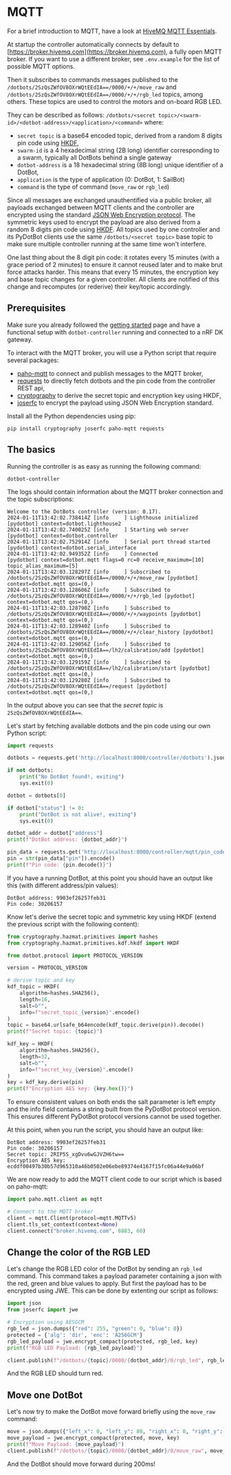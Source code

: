 # MQTT

For a brief introduction to MQTT, have a look at
[HiveMQ MQTT Essentials](https://www.hivemq.com/mqtt/).

At startup the controller automatically connects by default to
[https://broker.hivemq.com](https://broker.hivemq.com), a fully open MQTT broker.
If you want to use a different broker, see `.env.example` for the list of
possible MQTT options.

Then it subscribes to commands messages published to the
`/dotbots/2SzQsZWfOV8OXrWQtEEdIA==/0000/+/+/move_raw` and
`/dotbots/2SzQsZWfOV8OXrWQtEEdIA==/0000/+/+/rgb_led` topics, among others. These
topics are used to control the motors and on-board RGB LED.

They can be described as follows:
`/dotbots/<secret topic>/<swarm-id>/<dotbot-address>/<application>/<command>`
where:
- `secret topic` is a base64 encoded topic, derived from a random 8 digits
  pin code using [HKDF](https://en.wikipedia.org/wiki/HKDF),
- `swarm-id` is a 4 hexadecimal string (2B long) identifier corresponding to a swarm,
  typically all DotBots behind a single gateway
- `dotbot-address` is a 18 hexadecimal string (8B long) unique identifier of a DotBot,
- `application` is the type of application (0: DotBot, 1: SailBot)
- `command` is the type of command (`move_raw` or `rgb_led`)

Since all messages are exchanged unauthentified via a public broker, all payloads
exchanged between MQTT clients and the controller are encrypted using
the standard [JSON Web Encryption protocol](https://datatracker.ietf.org/doc/html/rfc7516).
The symmetric keys used to encrypt the payload are also derived from a random 8 digits
pin code using [HKDF](https://en.wikipedia.org/wiki/HKDF).
All topics used by one controller and its PyDotBot clients use the same
`/dotbots/<secret topic>` base topic to make sure multiple controller running
at the same time won't interfere.

One last thing about the 8 digit pin code: it rotates every 15 minutes (with a
grace period of 2 minutes) to ensure it cannot reused later and to make brut
force attacks harder. This means that every 15 minutes, the encryption key and
base topic changes for a given controller. All clients are notified of this
change and recomputes (or rederive) their key/topic accordingly.

## Prerequisites

Make sure you already followed the [getting started](getting_started) page and
have a functional setup with `dotbot-controller` running and connected to a
nRF DK gateway.

To interact with the MQTT broker, you will use a Python script that require
several packages:
- [paho-mqtt](https://pypi.org/project/paho-mqtt) to connect and publish
  messages to the MQTT broker,
- [requests](https://pypi.org/project/requests/) to directly fetch dotbots and
  the pin code from the controller REST api,
- [cryptography](https://pypi.org/project/cryptography/) to derive the secret
  topic and encryption key using HKDF,
- [joserfc](https://pypi.org/project/joserfc/) to encrypt the payload using JSON Web Encryption standard.

Install all the Python dependencies using pip:
```
pip install cryptography joserfc paho-mqtt requests
```

## The basics

Running the controller is as easy as running the following command:

```
dotbot-controller
```

The logs should contain information about the MQTT broker connection and the
topic subscriptions:

```
Welcome to the DotBots controller (version: 0.17).
2024-01-11T13:42:02.738414Z [info     ] Lighthouse initialized         [pydotbot] context=dotbot.lighthouse2
2024-01-11T13:42:02.740025Z [info     ] Starting web server            [pydotbot] context=dotbot.controller
2024-01-11T13:42:02.752914Z [info     ] Serial port thread started     [pydotbot] context=dotbot.serial_interface
2024-01-11T13:42:02.949352Z [info     ] Connected                      [pydotbot] context=dotbot.mqtt flags=0 rc=0 receive_maximum=[10] topic_alias_maximum=[5]
2024-01-11T13:42:03.128297Z [info     ] Subscribed to /dotbots/2SzQsZWfOV8OXrWQtEEdIA==/0000/+/+/move_raw [pydotbot] context=dotbot.mqtt qos=(0,)
2024-01-11T13:42:03.128606Z [info     ] Subscribed to /dotbots/2SzQsZWfOV8OXrWQtEEdIA==/0000/+/+/rgb_led [pydotbot] context=dotbot.mqtt qos=(0,)
2024-01-11T13:42:03.128790Z [info     ] Subscribed to /dotbots/2SzQsZWfOV8OXrWQtEEdIA==/0000/+/+/waypoints [pydotbot] context=dotbot.mqtt qos=(0,)
2024-01-11T13:42:03.128940Z [info     ] Subscribed to /dotbots/2SzQsZWfOV8OXrWQtEEdIA==/0000/+/+/clear_history [pydotbot] context=dotbot.mqtt qos=(0,)
2024-01-11T13:42:03.129056Z [info     ] Subscribed to /dotbots/2SzQsZWfOV8OXrWQtEEdIA==/lh2/calibration/add [pydotbot] context=dotbot.mqtt qos=(0,)
2024-01-11T13:42:03.129159Z [info     ] Subscribed to /dotbots/2SzQsZWfOV8OXrWQtEEdIA==/lh2/calibration/start [pydotbot] context=dotbot.mqtt qos=(0,)
2024-01-11T13:42:03.129280Z [info     ] Subscribed to /dotbots/2SzQsZWfOV8OXrWQtEEdIA==/request [pydotbot] context=dotbot.mqtt qos=(0,)
```

In the output above you can see that the _secret topic_ is `2SzQsZWfOV8OXrWQtEEdIA==`.

Let's start by fetching available dotbots and the pin code using our own Python script:

```py
import requests

dotbots = requests.get('http://localhost:8000/controller/dotbots').json()

if not dotbots:
    print("No DotBot found!, exiting")
    sys.exit(0)

dotbot = dotbots[0]

if dotbot["status"] != 0:
    print("DotBot is not alive!, exiting")
    sys.exit(0)

dotbot_addr = dotbot["address"]
print(f"DotBot address: {dotbot_addr}")

pin_data = requests.get('http://localhost:8000/controller/mqtt/pin_code').json()
pin = str(pin_data["pin"]).encode()
print(f"Pin code: {pin.decode()}")
```

If you have a running DotBot, at this point you should have an output like this (with different address/pin values):
```
DotBot address: 9903ef26257feb31
Pin code: 30206157
```

Know let's derive the secret topic and symmetric key using HKDF (extend the
previous script with the following content):

```py
from cryptography.hazmat.primitives import hashes
from cryptography.hazmat.primitives.kdf.hkdf import HKDF

from dotbot.protocol import PROTOCOL_VERSION

version = PROTOCOL_VERSION

# derive topic and key
kdf_topic = HKDF(
    algorithm=hashes.SHA256(),
    length=16,
    salt=b"",
    info=f"secret_topic_{version}".encode()
)
topic = base64.urlsafe_b64encode(kdf_topic.derive(pin)).decode()
print(f"Secret topic: {topic}")

kdf_key = HKDF(
    algorithm=hashes.SHA256(),
    length=32,
    salt=b"",
    info=f"secret_key_{version}".encode()
)
key = kdf_key.derive(pin)
print(f"Encryption AES key: {key.hex()}")
```

To ensure consistent values on both ends the salt parameter is left empty and
the info field contains a string built from the PyDotBot protocol version. This
ensures different PyDotBot protocol versions cannot be used together.

At this point, when you run the script, you should have an output like:
```
DotBot address: 9903ef26257feb31
Pin code: 30206157
Secret topic: 2RIP5S_xgDvu6wGJVZH6tw==
Encryption AES key: ecddf00497b30b57d965310a46b0502e06ebe89374e4167f15fc06a44e9a06bf
```

We are now ready to add the MQTT client code to our script which is based on paho-mqtt:

```py
import paho.mqtt.client as mqtt

# Connect to the MQTT broker
client = mqtt.Client(protocol=mqtt.MQTTv5)
client.tls_set_context(context=None)
client.connect("broker.hivemq.com", 8883, 60)
```

## Change the color of the RGB LED

Let's change the RGB LED color of the DotBot by sending an `rgb_led` command.
This command takes a payload parameter containing a json with the red, green and blue
values to apply.
But first the payload has to be encrypted using JWE. This can be done by
extenting our script as follows:

```py
import json
from joserfc import jwe

# Encryption using AESGCM
rgb_led = json.dumps({"red": 255, "green": 0, "blue": 0})
protected = {'alg': 'dir', 'enc': 'A256GCM'}
rgb_led_payload = jwe.encrypt_compact(protected, rgb_led, key)
print(f"RGB LED Payload: {rgb_led_payload}")

client.publish(f"/dotbots/{topic}/0000/{dotbot_addr}/0/rgb_led", rgb_led_payload)
```

And the RGB LED should turn red.

## Move one DotBot

Let's now try to make the DotBot move forward briefly using the `move_raw`
command:

```py
move = json.dumps({"left_x": 0, "left_y": 80, "right_x": 0, "right_y": 80})
move_payload = jwe.encrypt_compact(protected, move, key)
print(f"Move Payload: {move_payload}")
client.publish(f"/dotbots/{topic}/0000/{dotbot_addr}/0/move_raw", move_payload, qos=1)
```

And the DotBot should move forward during 200ms!
